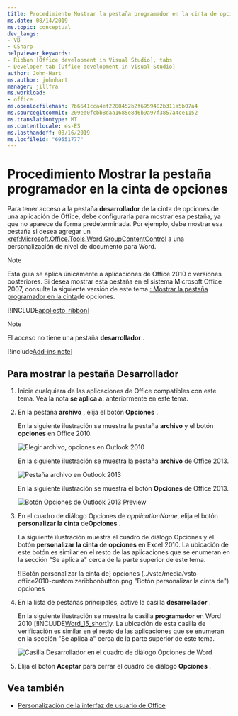 ```yaml
---
title: Procedimiento Mostrar la pestaña programador en la cinta de opciones
ms.date: 08/14/2019
ms.topic: conceptual
dev_langs:
- VB
- CSharp
helpviewer_keywords:
- Ribbon [Office development in Visual Studio], tabs
- Developer tab [Office development in Visual Studio]
author: John-Hart
ms.author: johnhart
manager: jillfra
ms.workload:
- office
ms.openlocfilehash: 7b6641cca4ef2288452b2f6959482b311a5b07a4
ms.sourcegitcommit: 209ed0fcbb8daa1685e8d6b9a97f3857a4ce1152
ms.translationtype: MT
ms.contentlocale: es-ES
ms.lasthandoff: 08/16/2019
ms.locfileid: "69551777"
---
```

# <a name="how-to-show-the-developer-tab-on-the-ribbon"></a>Procedimiento Mostrar la pestaña programador en la cinta de opciones
  Para tener acceso a la pestaña **desarrollador** de la cinta de opciones de una aplicación de Office, debe configurarla para mostrar esa pestaña, ya que no aparece de forma predeterminada. Por ejemplo, debe mostrar esa pestaña si desea agregar un <xref:Microsoft.Office.Tools.Word.GroupContentControl> a una personalización de nivel de documento para Word.

> [!NOTE]
> Esta guía se aplica únicamente a aplicaciones de Office 2010 o versiones posteriores. Si desea mostrar esta pestaña en el sistema Microsoft Office 2007, consulte la siguiente versión de este tema [: Mostrar la pestaña programador en la cinta](https://web.archive.org/web/20140303033431/msdn.microsoft.com/library/bb608625(v=vs.90).aspx
)de opciones.

 [!INCLUDE[appliesto_ribbon](../vsto/includes/appliesto-ribbon-md.md)]

> [!NOTE]
> El acceso no tiene una pestaña **desarrollador** .

[!include[Add-ins note](includes/addinsnote.md)]

## <a name="to-show-the-developer-tab"></a>Para mostrar la pestaña Desarrollador

1. Inicie cualquiera de las aplicaciones de Office compatibles con este tema. Vea la nota **se aplica a:** anteriormente en este tema.

2. En la pestaña **archivo** , elija el botón **Opciones** .

     En la siguiente ilustración se muestra la pestaña **archivo** y el botón **opciones** en Office 2010.

     ![Elegir archivo, opciones en Outlook 2010](../vsto/media/vsto-office-file-tab.png "Elegir archivo, opciones en Outlook 2010")

     En la siguiente ilustración se muestra la pestaña **archivo** de Office 2013.

     ![Pestaña archivo en Outlook 2013](../vsto/media/vsto-office2013-filetab.png "Pestaña archivo en Outlook 2013")

     En la siguiente ilustración se muestra el botón **Opciones** de Office 2013.

     ![Botón Opciones de Outlook 2013 Preview](../vsto/media/vsto-office2013-optionsbutton.png "Botón Opciones de Outlook 2013 Preview")

3. En el cuadro de diálogo Opciones de _applicationName_, elija el botón **personalizar la cinta** de**Opciones** .

     La siguiente ilustración muestra el cuadro de diálogo Opciones y el botón **personalizar la cinta** de **opciones** en Excel 2010. La ubicación de este botón es similar en el resto de las aplicaciones que se enumeran en la sección "Se aplica a" cerca de la parte superior de este tema.

     ![Botón personalizar la cinta de] opciones (../vsto/media/vsto-office2010-customizeribbonbutton.png "Botón personalizar la cinta de") opciones

4. En la lista de pestañas principales, active la casilla **desarrollador** .

     En la siguiente ilustración se muestra la casilla **programador** en Word 2010 [!INCLUDE[Word_15_short](../vsto/includes/word-15-short-md.md)]y. La ubicación de esta casilla de verificación es similar en el resto de las aplicaciones que se enumeran en la sección "Se aplica a" cerca de la parte superior de este tema.

     ![Casilla Desarrollador en el cuadro de diálogo Opciones de Word](../vsto/media/vsto-office2010-developercheckbox.png "Casilla Desarrollador en el cuadro de diálogo Opciones de Word")

5. Elija el botón **Aceptar** para cerrar el cuadro de diálogo **Opciones** .

## <a name="see-also"></a>Vea también
- [Personalización de la interfaz de usuario de Office](../vsto/office-ui-customization.md)
